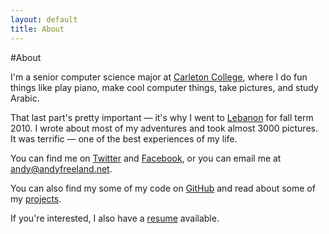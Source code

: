 ```yaml
---
layout: default
title: About
---
```


#About

I'm a senior computer science major at [Carleton College](http://www.carleton.edu), where I do fun things like play piano, make cool computer things, take pictures, and study Arabic.

That last part's pretty important &mdash; it's why I went to [Lebanon](/lebanon/) for fall term 2010. I wrote about most of my adventures and took almost 3000 pictures. It was terrific &mdash; one of the best experiences of my life.

You can find me on [Twitter](https://twitter.com/rouge8) and [Facebook](https://www.facebook.com/andy.freeland), or you can email me at <andy@andyfreeland.net>.

You can also find my some of my code on [GitHub](https://github.com/rouge8) and read about some of my [projects](/projects/).

If you're interested, I also have a [resume](/resume.pdf) available.

